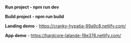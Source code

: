 **Run project - npm run dev**

**Build project - npm run build**

**Landing demo** - https://cranky-hypatia-99a9c8.netlify.com/

**App demo** - https://hardcore-lalande-18e376.netlify.com/